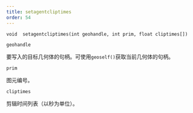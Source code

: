 ```yaml
---
title: setagentcliptimes
order: 54
---
```

`void  setagentcliptimes(int geohandle, int prim, float cliptimes[])`

`geohandle`

要写入的目标几何体的句柄。可使用`geoself()`获取当前几何体的句柄。

`prim`

图元编号。

`cliptimes`

剪辑时间列表（以秒为单位）。